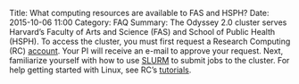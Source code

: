 Title: What computing resources are available to FAS and HSPH?
Date: 2015-10-06 11:00
Category: FAQ
Summary:
The Odyssey 2.0 cluster serves Harvard’s Faculty of Arts and Science (FAS) and School of Public Health (HSPH). To access the cluster, you must first request a Research Computing (RC) [account](https://rc.fas.harvard.edu/account-access-request-forms/). Your PI will receive an e-mail to approve your request. Next, familiarize yourself with how to use [SLURM](https://rc.fas.harvard.edu/resources/running-jobs/) to submit jobs to the cluster. For help getting started with Linux, see RC’s [tutorials](https://rc.fas.harvard.edu/education/).
